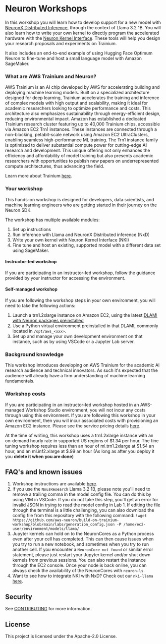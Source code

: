 # Neuron Workshops

In this workshop you will learn how to develop support for a new model with [NeuronX Distributed Inference](https://awsdocs-neuron.readthedocs-hosted.com/en/latest/libraries/nxd-inference/nxdi-overview.html#nxdi-overview), through the context of Llama 3.2 1B. You will also learn how to write your own kernel to directly program the accelerated hardware with the [Neuron Kernel Interface](https://awsdocs-neuron.readthedocs-hosted.com/en/latest/general/nki/index.html). These tools will help you design your research proposals and experiments on Trainium.

It also includes an end-to-end example of using Hugging Face Optimum Neuron to fine-tune and host a small language model with Amazon SageMaker.


### What are AWS Trainium and Neuron?
AWS Trainium is an AI chip developed by AWS for accelerating building and deploying machine learning models. Built on a specialized architecture designed for deep learning, Trainium accelerates the training and inference of complex models with high output and scalability, making it ideal for academic researchers looking to optimize performance and costs. This architecture also emphasizes sustainability through energy-efficient design, reducing environmental impact. Amazon has established a dedicated Trainium research cluster featuring up to 40,000 Trainium chips, accessible via Amazon EC2 Trn1 instances. These instances are connected through a non-blocking, petabit-scale network using Amazon EC2 UltraClusters, enabling seamless high-performance ML training. The Trn1 instance family is optimized to deliver substantial compute power for cutting-edge AI research and development. This unique offering not only enhances the efficiency and affordability of model training but also presents academic researchers with opportunities to publish new papers on underrepresented compute architectures, thus advancing the field.

Learn more about Trainium [here](https://aws.amazon.com/ai/machine-learning/trainium/).

### Your workshop
This hands-on workshop is designed for developers, data scientists, and machine learning engineers who are getting started in their journey on the Neuron SDK. 

The workshop has multiple available modules:
1. Set up instructions
2. Run inference with Llama and NeuronX Distributed inference (NxD)
3. Write your own kernel with Neuron Kernel Interface (NKI)
4. Fine tune and host an existing, supported model with a different data set using SageMaker.

#### Instructor-led workshop
If you are participating in an instructor-led workshop, follow the guidance provided by your instructor for accessing the environment.

#### Self-managed workshop
If you are following the workshop steps in your own environment, you will need to take the following actions:
1. Launch a trn1.2xlarge instance on Amazon EC2, using the latest [DLAMI with Neuron packages preinstalled](https://repost.aws/articles/ARTxLi0wndTwquyl7frQYuKg) 
2. Use a Python virtual environment preinstalled in that DLAMI, commonly located in `/opt/aws_<xxx>`.
3. Set up and manage your own development environment on that instance, such as by using VSCode or a Jupyter Lab server.

### Background knowledge
This workshop introduces developing on AWS Trainium for the academic AI research audience and technical innovators. As such it's expected that the audience will already have a firm understanding of machine learning fundamentals. 

### Workshop costs
If you are participating in an instructor-led workshop hosted in an AWS-managed Workshop Studio environment, you will not incur any costs through using this environment. If you are following this workshop in your own environment, then you will incur associated costs with provisioning an Amazon EC2 instance. Please see the service pricing details [here](https://aws.amazon.com/ec2/pricing/on-demand/). 

At the time of writing, this workshop uses a trn1.2xlarge instance with an on-demand hourly rate in supported US regions of $1.34 per hour. The fine tuning workshop requires less than an hour of ml.trn1.2xlarge at $1.54 an hour, and an ml.inf2.xlarge at $.99 an hour (As long as after you deploy it you **delete it when you are done**)

## FAQ's and known issues
1. Workshop instructions are available [here](https://catalog.us-east-1.prod.workshops.aws/workshops/bf9d80a3-5e4b-4648-bca8-1d887bb2a9ca/en-US).
2. If you use the `NousResearch` Llama 3.2 1B, please note you'll need to remove a trailing comma in the model config file. You can do this by using VIM in VSCode. If you do not take this step, you'll get an error for invalid JSON in trying to read the model config in Lab 1. If editing the file through the terminal is a little challenging, you can also download the config file from this repository with the following command:
   `!wget https://github.com/aws-neuron/build-on-trainium-workshop/blob/main/labs/generation_config.json -P /home/ec2-user/environment/models/llama/`
4. Jupyter kernels can hold on to the NeuronCores as a Python process even after your cell has completed. This can then cause issues when you try to run a new notebook, and sometimes when you try to run another cell. If you encounter a `NeuronCore not found` or similar error statement, please just restart your Jupyter kernel and/or shut down kernels from previous sessions. You can also restart the instance through the EC2 console. Once your node is back online, you can always check the availability of the NeuronCores with `neuron-ls`.
5. Want to see how to integrate NKI with NxD? Check out our `nki-llama` [here](https://github.com/aws-samples/nki-llama).


## Security

See [CONTRIBUTING](CONTRIBUTING.md#security-issue-notifications) for more information.

## License

This project is licensed under the Apache-2.0 License.

